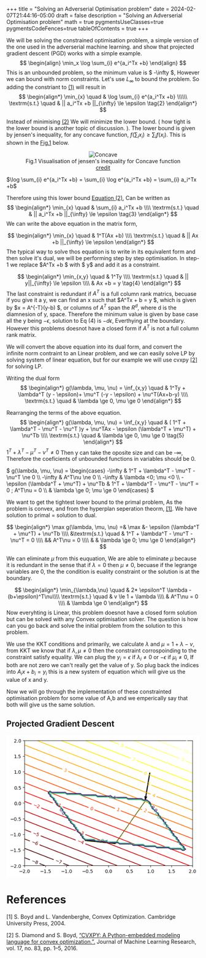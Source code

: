 +++
title = "Solving an Adverserial Optimisation problem"
date = 2024-02-07T21:44:16-05:00
draft = false
description = "Solving an Adverserial Optimisation problem"
math = true
pygmentsUseClasses=true
pygmentsCodeFences=true
tableOfContents = true
+++


We will be solving the constrained optimisation problem, a simple version of the one used in the adverserial machine learning. and show that projected gradient descent (PGD) works with a simple example.
<span id='eq1'>
$$
\begin{align}
\min_x \log \sum_{i} e^{a_i^Tx +b}
\end{align}
$$
</span>
This is an unbounded problem, so the minimum value is $ -\infty $, However we can bound with norm constraints. Let's use $L_{\infty}$ to bound the problem. So adding the constriant to  <a href='#eq1'>(1)</a> will result in 
<span id='eq2'>
$$
\begin{align*}
\min_{x} \quad &  \log \sum_{i} e^{a_i^Tx +b} \\\\\\ 
\textrm{s.t.} \quad & || a_i^Tx +b ||_{\infty} \le \epsilon \tag{2}
\end{align*}
$$
</span>

Instead of minimising  <a href='#eq1'>(2)</a> We will minimize the lower bound. ( how tight is the lower bound is another topic of discussion. ). The lower bound is given by jensen's inequality, for any concave function, $f(\sum_i x_i) \ge \sum_i f(x_i)$. This is shown in the <a href='#fig1'>Fig.1</a> below.
<center>
<span id='fig1' style="align-content-center">
<figure>
  <img src="https://kivanccakmak.com/posts/math/jensens_inequality/img/concave.png"  alt="Concave" >
  <figcaption>Fig.1 Visualisation of jensen's inequality for Concave function <a href= "https://kivanccakmak.com/posts/math/jensens_inequality/img/concave.png">credit</a> </figcaption>
</figure>
</center>
$\log \sum_{i} e^{a_i^Tx +b} = \sum_{i} \log e^{a_i^Tx +b} = \sum_{i} a_i^Tx +b$

Therefore using this lower bound <a href='#eq2'>Equation (2)</a>, Can be written as 
<span id='eq3'>
$$
\begin{align*}
\min_{x} \quad & \sum_{i} a_i^Tx +b \\\\
\textrm{s.t.} \quad & || a_i^Tx +b ||_{\infty} \le \epsilon \tag{3}
\end{align*}
$$
</span>
We can write the above equation in the matrix form,

$$
\begin{align*}
\min_{x} \quad &  1^T(Ax +b) \\\\
\textrm{s.t.} \quad & || Ax +b ||_{\infty} \le \epsilon 
\end{align*}
$$
The typical way to solve thos equation is to write in its equivalent form and then solve it's dual, we will be performing step by step optimisation. 
In step-1 we replace $A^Tx +b $ with $ y$ and add it as a constraint.

$$
\begin{align*}
\min_{x,y} \quad &  1^Ty \\\\
\textrm{s.t.} \quad & || y||_{\infty} \le \epsilon  \\\\
& Ax +b = y \tag{4}
\end{align*}
$$
The last constraint is redundant if $A^T$ is a full column rank matrics, becuase if you give it a y, we can find an x such that $A^Tx + b = y $, which is given by  $x = A^{-T}(y-b) $,  or columns of $A^T$ span the $R^d$, where d is the diamnesion of y, space.
Therefore the minimum value is given by base case all the y being $-\epsilon$, solution to Eq (4) is $-d\epsilon$, Everthying at the boundary. However this problems doesnot have a closed form if $A^T$ is not a full column rank matrix.

We will convert the above equation into its dual form, and convert the infinite norm contraint to an Linear problem, and we can easily solve LP by solving system of linear equation, but for our example we will use cvxpy <a href='#references'>[2]</a> for solving LP.

Writing the dual form
$$
\begin{align*}
g(\lambda, \mu, \nu) = \inf_{x,y} \quad &  1^Ty + \lambda^T (y - \epsilon)+ \mu^T (-y - \epsilon) + \nu^T(Ax+b-y) \\\\
\textrm{s.t.} \quad & \lambda \ge 0, \mu \ge 0 
\end{align*}
$$

Rearranging the terms of the above equation.
$$
\begin{align*}
g(\lambda, \mu, \nu) =  \inf_{x,y} \quad & ( 1^T + \lambda^T - \mu^T -  \nu^T )y + \nu^TAx - \epsilon (\lambda^T + \mu^T) + \nu^Tb \\\\
\textrm{s.t.} \quad & \lambda \ge 0, \mu \ge 0   \tag{5}
\end{align*}
$$
$1^T + \lambda^T - \mu^T -  \nu^T \ne 0$ Then y can take the oposite size and can be -$\infty$, Therefore the coeficients of unbounded functions in variables should be 0.

$
g(\lambda, \mu, \nu)  = \begin{cases} 
      -\infty & 1^T + \lambda^T - \mu^T -  \nu^T \ne 0 \\\\
      -\infty & A^T\nu \ne 0 \\\\
      -\infty & \lambda <0; \mu <0 \\\\
    - \epsilon (\lambda^T + \mu^T) + \nu^Tb  & 1^T + \lambda^T - \mu^T -  \nu^T = 0 ; A^T\nu = 0 \\\\
     & \lambda \ge 0; \mu \ge 0
\end{cases}
$

We want to get the tightest lower bound to the primal problem, As the problem is convex, and from the hyperplan seperation theorm, <a href='#references'>[1]</a>. We have solution to primal = solution to dual.

$$
\begin{align*}
\max g(\lambda, \mu, \nu)  =& \max &- \epsilon (\lambda^T + \mu^T) + \nu^Tb \\\\
&\textrm{s.t.} \quad & 1^T + \lambda^T - \mu^T -  \nu^T = 0 \\\\
&& A^T\nu = 0 \\\\
& & \lambda \ge 0; \mu \ge 0
\end{align*}
$$

We can eliminate $\mu$ from this euquation, We are able to eliminate $\mu$  because it is redundant in the sense that if $\lambda =0$ then $\mu \ne 0$, becuase if the legrange variables are 0, the the condition is euality constraint or the solution is at the boundary.



$$
\begin{align*}
\min_{\lambda,\nu} \quad & 2* \epsilon^T \lambda - (b+\epsilon)^T\nu\\\\
\textrm{s.t.} \quad & v \le 1 + \lambda \\\\
& A^T\nu = 0 \\\\
& \lambda \ge 0
\end{align*}
$$
Now everyhting is Linear, this problem doesnot have a closed form solution but can be solved with any Convex optimisation solver. The question is how can you go back and solve the initial problem from the solution to this problem.

We use the KKT conditions and primarily, we calculate $\lambda$ and $\mu = 1 + \lambda -  \nu$, from KKT we know that if $\lambda, \mu \ne 0$ then the constraint corrospoinding to the constraint satisfy equality. We can plug the $y_i=\epsilon$ if $\lambda_i \ne 0$ or $-\epsilon$
if $\mu_i \ne 0$, If both are not zero we can't really get the value of y.
So plug back the indices into $A_ix+b_i = y_i$ this is a new system of equation which will give us the value of x and y.

Now we will go through the implementation of these constrainted optimisation problem for some value of A,b and we emperically say that both will give us the same solution.






## Projected Gradient Descent

<span id='fig3'><img src="image.png" /></span>
</center>

<h1 id="references">References<a hidden class="anchor" aria-hidden="true" href="#references">#</a></h1>
<p>[1] S. Boyd and L. Vandenberghe, Convex Optimization. Cambridge University Press, 2004.</p>
<p>[2] S. Diamond and S. Boyd, <a href="https://www.cvxpy.org/index.html">&ldquo;CVXPY: A Python-embedded modeling language for convex optimization.&rdquo;.</a> Journal of Machine Learning Research, vol. 17, no. 83, pp. 1–5, 2016.</p>